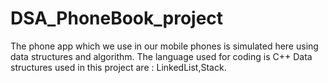 # DSA_PhoneBook_project
The phone app which we use in our mobile phones is simulated here using data structures and algorithm.
The language used for coding is C++
Data structures used in this project are : LinkedList,Stack.
